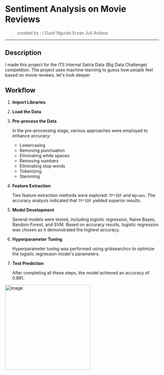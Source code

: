 # Sentiment Analysis on Movie Reviews
> created by : I Gusti Ngurah Ervan Juli Ardana
----
## Description
I made this project for the ITS Internal Satria Data (Big Data Challenge) competition. The project uses machine learning to guess how people feel based on movie reviews. let's look deeper
## Workflow

1. **Import Libraries**
2. **Load the Data**
3. **Pre-process the Data**
   
   In the pre-processing stage, various approaches were employed to enhance accuracy:
   - Lowercasing
   - Removing punctuation
   - Eliminating white spaces
   - Removing numbers
   - Eliminating stop words
   - Tokenizing
   - Stemming

4. **Feature Extraction**

   Two feature extraction methods were explored: `TF*IDF` and `Ngrams`. The accuracy analysis indicated that `TF*IDF` yielded superior results.

5. **Model Development**
  
   Several models were tested, including logistic regression, Naive Bayes, Random Forest, and SVM. Based on accuracy results, logistic regression was chosen as it demonstrated the highest accuracy.

6. **Hyperparameter Tuning**

   Hyperparameter tuning was performed using gridsearchcv to optimize the logistic regression model's parameters.

7. **Test Prediction**

   After completing all these steps, the model achieved an accuracy of 0.881.


<img width="279" alt="image" src="https://github.com/NgurahErvan/Sentiment-Analysis-on-Movie-Reviews/assets/114007640/80aafc25-469b-4908-b48b-d1d0d8400e7e">
